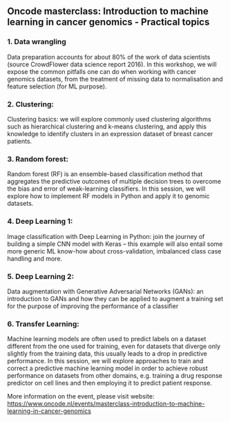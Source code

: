 ## Oncode masterclass: Introduction to machine learning in cancer genomics - Practical topics

### 1. Data wrangling

Data preparation accounts for about 80% of the work of data scientists (source CrowdFlower data science report 2016). In this workshop, we will expose the common pitfalls one can do when working with cancer genomics datasets, from the treatment of missing data to normalisation and feature selection (for ML purpose).
### 2. Clustering: 

Clustering basics: we will explore commonly used clustering algorithms such as hierarchical clustering and k-means clustering, and apply this knowledge to identify clusters in an expression dataset of breast cancer patients.
### 3. Random forest: 

Random forest (RF) is an ensemble-based classification method that aggregates the predictive outcomes of multiple decision trees to overcome the bias and error of weak-learning classifiers. In this session, we will explore how to implement RF models in Python and apply it to genomic datasets.
### 4. Deep Learning 1: 

Image classification with Deep Learning in Python: join the journey of building a simple CNN model with Keras – this example will also entail some more generic ML know-how about cross-validation, imbalanced class case handling and more.
### 5. Deep Learning 2: 

Data augmentation with Generative Adversarial Networks (GANs): an introduction to GANs and how they can be applied to augment a training set for the purpose of improving the performance of a classifier
### 6. Transfer Learning: 
Machine learning models are often used to predict labels on a dataset different from the one used for training, even for datasets that diverge only slightly from the training data, this usually leads to a drop in predictive performance. In this session, we will explore approaches to train and correct a predictive machine learning model in order to achieve robust performance on datasets from other domains, e.g. training a drug response predictor on cell lines and then employing it to predict patient response.


More information on the event, please visit website: https://www.oncode.nl/events/masterclass-introduction-to-machine-learning-in-cancer-genomics
